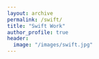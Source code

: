 ```yaml
---
layout: archive
permalink: /swift/
title: "Swift Work"
author_profile: true
header:
  image: "/images/swift.jpg"
---
```

